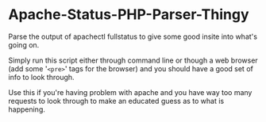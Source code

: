 Apache-Status-PHP-Parser-Thingy
========================

Parse the output of apachectl fullstatus to give some good insite into what's going on.


Simply run this script either through command line or though a web browser (add some '<code>&lt;pre&gt;</code>' tags for the browser) and you should have a good set of info to look through.

Use this if you're having problem with apache and you have way too many requests to look through to make an educated guess as to what is happening.
